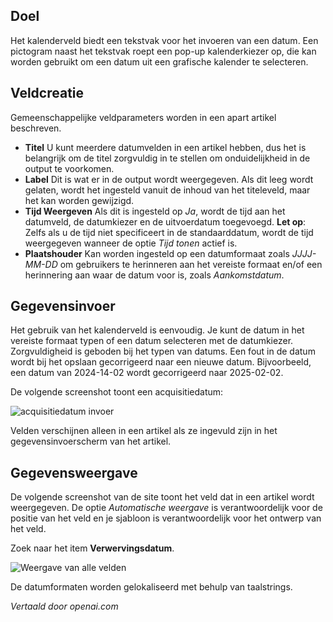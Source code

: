 <!-- Filename: J3.x:Adding_custom_fields/Calendar_Field / Display title: Kalender Veld -->

## Doel

Het kalenderveld biedt een tekstvak voor het invoeren van een datum. Een pictogram naast het tekstvak roept een pop-up kalenderkiezer op, die kan worden gebruikt om een datum uit een grafische kalender te selecteren.

## Veldcreatie

Gemeenschappelijke veldparameters worden in een apart artikel beschreven.

* **Titel** U kunt meerdere datumvelden in een artikel hebben, dus het is belangrijk om de titel zorgvuldig in te stellen om onduidelijkheid in de output te voorkomen.
* **Label** Dit is wat er in de output wordt weergegeven. Als dit leeg wordt gelaten, wordt het ingesteld vanuit de inhoud van het titeleveld, maar het kan worden gewijzigd.
* **Tijd Weergeven** Als dit is ingesteld op *Ja*, wordt de tijd aan het datumveld, de datumkiezer en de uitvoerdatum toegevoegd. **Let op**: Zelfs als u de tijd niet specificeert in de standaarddatum, wordt de tijd weergegeven wanneer de optie *Tijd tonen* actief is.
* **Plaatshouder** Kan worden ingesteld op een datumformaat zoals *JJJJ-MM-DD* om gebruikers te herinneren aan het vereiste formaat en/of een herinnering aan waar de datum voor is, zoals *Aankomstdatum*.

## Gegevensinvoer

Het gebruik van het kalenderveld is eenvoudig. Je kunt de datum in het vereiste formaat typen of een datum selecteren met de datumkiezer. Zorgvuldigheid is geboden bij het typen van datums. Een fout in de datum wordt bij het opslaan gecorrigeerd naar een nieuwe datum. Bijvoorbeeld, een datum van 2024-14-02 wordt gecorrigeerd naar 2025-02-02.

De volgende screenshot toont een acquisitiedatum:

![acquisitiedatum invoer](../../../en/images/fields/fields-date-entry.png "Acquisitiedatum")

Velden verschijnen alleen in een artikel als ze ingevuld zijn in het gegevensinvoerscherm van het artikel.


## Gegevensweergave

De volgende screenshot van de site toont het veld dat in een artikel wordt weergegeven. De optie *Automatische weergave* is verantwoordelijk voor de positie van het veld en je sjabloon is verantwoordelijk voor het ontwerp van het veld.

Zoek naar het item **Verwervingsdatum**.

![Weergave van alle velden](../../../en/images/fields/fields-display.png "Veldenweergave")

De datumformaten worden gelokaliseerd met behulp van taalstrings.

*Vertaald door openai.com*

